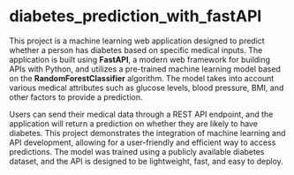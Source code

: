 # diabetes_prediction_with_fastAPI
This project is a machine learning web application designed to predict whether a person has diabetes based on specific medical inputs. The application is built using **FastAPI**, a modern web framework for building APIs with Python, and utilizes a pre-trained machine learning model based on the **RandomForestClassifier** algorithm. The model takes into account various medical attributes such as glucose levels, blood pressure, BMI, and other factors to provide a prediction.

Users can send their medical data through a REST API endpoint, and the application will return a prediction on whether they are likely to have diabetes. This project demonstrates the integration of machine learning and API development, allowing for a user-friendly and efficient way to access predictions. The model was trained using a publicly available diabetes dataset, and the API is designed to be lightweight, fast, and easy to deploy.
